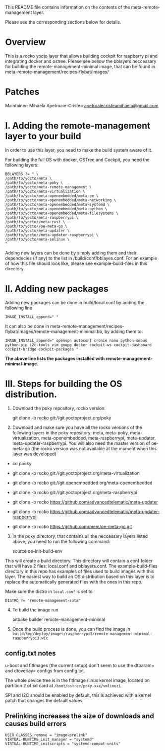 This README file contains information on the contents of the
meta-remote-management layer.

Please see the corresponding sections below for details.


Overview
============

This is a rocko yocto layer that allows building cockpit for raspberry pi and integrating docker and ostree. Please see bellow the bblayers neccessary for building the remote-management-minimal image, that can be found in meta-remote-management/recipes-flybat/images/


Patches
=======

Maintainer: Mihaela Apetroaie-Cristea <apetroaiecristeamihaela@gmail.com>


I. Adding the remote-management layer to your build
=================================================


In order to use this layer, you need to make the build system aware of
it.

For building the full OS with docker, OSTree and Cockpit, you need the following layers:

    BBLAYERS ?= " \
    /path/to/yocto/meta \
    /path/to/yocto/meta-poky \
    /path/to/yocto/meta-remote-management \
    /path/to/yocto/meta-virtualization \
    /path/to/yocto/meta-openembedded/meta-oe \
    /path/to/yocto/meta-openembedded/meta-networking \
    /path/to/yocto/meta-openembedded/meta-systemd \
    /path/to/yocto/meta-openembedded/meta-python \
    /path/to/yocto/meta-openembedded/meta-filesystems \
    /path/to/yocto/meta-raspberrypi \
    /path/to/yocto//meta-rust \
    /path/to/yocto//oe-meta-go \
    /path/to/yocto/meta-updater \
    /path/to/yocto//meta-updater-raspberrypi \
    /path/to/yocto/meta-selinux \
    "

Adding new layers can be done by simply adding them and their dependecies (if any) to the list in /build/conf/bblayes.conf. For an example of how this file should look like, please see example-build-files in this directory.


II. Adding new packages
========================

Adding new packages can be done in build/local.conf by adding the following line

    IMAGE_INSTALL_append=" "

It can also be done in meta-remote-management/recipes-flybat/images/remote-management-minimal.bb, by adding them to:

    IMAGE_INSTALL_append=" openvpn autoconf cronie nano python-smbus python-pip i2c-tools vim gnupg docker cockpit-ws cockpit-dashboard cockpit-bridge cockpit-packages "

**The above line lists the packages installed with remote-management-minimal-image.**


III. Steps for building the OS distribution.
============================================

1. Download the poky repository, rocko version:

    git clone -b rocko git://git.yoctoproject.org/poky

2. Download and make sure you have all the rocko versions of the following layers in the poky repository: meta, meta-poky, meta-virtualization, meta-openembedded, meta-raspberrypi, meta-updater, meta-updater-raspberrypi. You will also need the master version of oe-meta-go (the rocko version was not available at the moment when this layer was developed)

* cd pocky

* git clone -b rocko git://git.yoctoproject.org/meta-virtualization

* git clone -b rocko git://git.openembedded.org/meta-openembedded

* git clone -b rocko git://git.yoctoproject.org/meta-raspberrypi

* git clone -b rocko https://github.com/advancedtelematic/meta-updater

* git clone -b rocko https://github.com/advancedtelematic/meta-updater-raspberrypi

* git clone -b rocko https://github.com/mem/oe-meta-go.git


3. In the poky directory, that contains all the neccessary layers listed above, you need to run the following command:

    source oe-init-build-env

This will create a build directory. This directory will contain a conf folder that will have 2 files: local.conf and bblayers.conf. The example-build-files directory in this repo has examples of files used to build images with this layer. The easiest way to build an OS distribution based on this layer is to replace the automatically generated files with the ones in this repo.

Make sure the distro in `local.conf` is set to

    DISTRO ?= "remote-management-sota"

4. To build the image run

    bitbake builder remote-management-minimal

5. Once the build process is done, you can find the image in `build/tmp/deploy/images/raspberrypi3/remote-management-minimal-raspberrypi3.wic`



## config.txt notes

u-boot and fitImages (the current setup) don't seem to use the dtparam= and dtoverlay= configs from config.txt.

The whole device tree is in the fitImage (linux kernel image, located on partition 2 of sd card at `/boot/ostree/poky-xxx/vmlinuz`).

SPI and I2C should be enabled by default, this is achieved with a kernel patch that changes the default values.

## Prelinking increases the size of downloads and causes build errors

    USER_CLASSES_remove = "image-prelink"
    VIRTUAL-RUNTIME_init_manager = "systemd"
    VIRTUAL-RUNTIME_initscripts = "systemd-compat-units"
